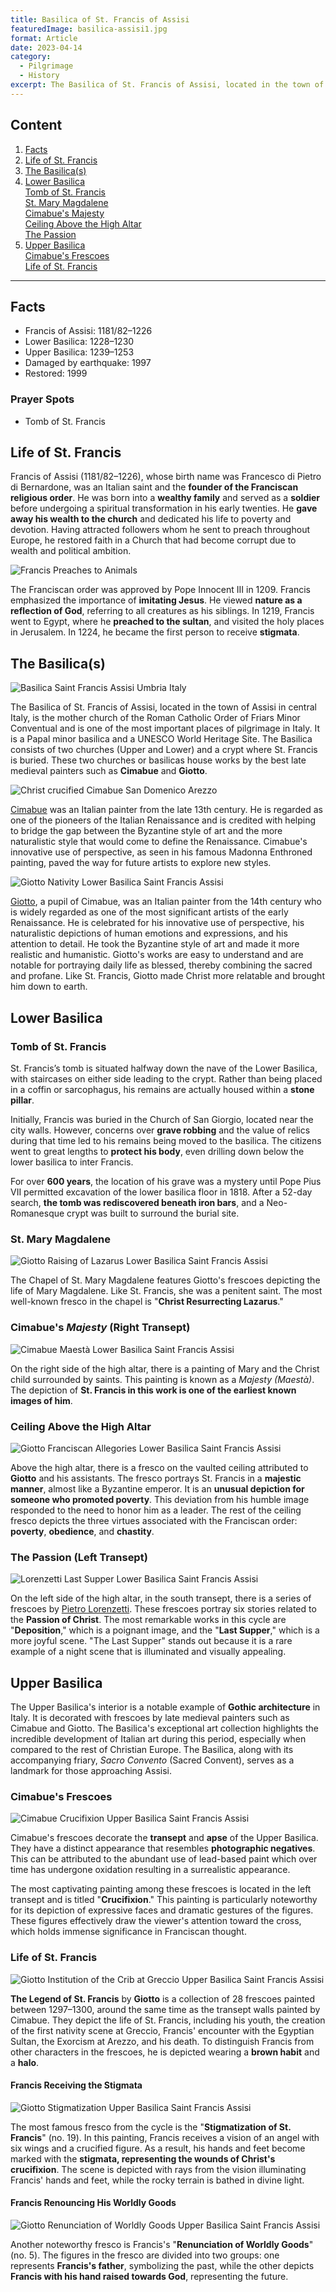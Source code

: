 ```yaml
---
title: Basilica of St. Francis of Assisi
featuredImage: basilica-assisi1.jpg
format: Article
date: 2023-04-14
category:
  - Pilgrimage
  - History
excerpt: The Basilica of St. Francis of Assisi, located in the town of Assisi in central Italy, is the mother church of the Roman Catholic Order of Friars Minor Conventual and is one of the most important places of pilgrimage in Italy. It is a Papal minor basilica and a UNESCO World Heritage Site. The Basilica consists of two churches (Upper and Lower) and a crypt where St. Francis is buried. These two churches or basilicas house works by the best late medieval painters such as Cimabue and Giotto.
---
```

## Content

1. [Facts](/post/assisi/#facts)
2. [Life of St. Francis](/post/assisi/#life-of-st-francis)
3. [The Basilica(s)](/post/assisi/#the-basilicas)
4. [Lower Basilica](/post/assisi/#lower-basilica)  
  [Tomb of St. Francis](/post/assisi/#tomb-of-st-francis)  
  [St. Mary Magdalene](/post/assisi/#st-mary-magdalene)  
  [Cimabue's Majesty](/post/assisi/#cimabues-majesty-right-transept)  
  [Ceiling Above the High Altar](/post/assisi/#ceiling-above-the-high-altar)  
  [The Passion](/post/assisi/#the-passion-left-transept)  
5. [Upper Basilica](/post/assisi/#upper-basilica)  
  [Cimabue's Frescoes](/post/assisi/#cimabues-frescoes)  
  [Life of St. Francis](/post/assisi/#life-of-st-francis-1)
---
## Facts

- Francis of Assisi: 1181/82–1226
- Lower Basilica: 1228–1230
- Upper Basilica: 1239–1253
- Damaged by earthquake: 1997
- Restored: 1999

### Prayer Spots
- Tomb of St. Francis

## Life of St. Francis

Francis of Assisi (1181/82–1226), whose birth name was Francesco di Pietro di Bernardone, was an Italian saint and the **founder of the Franciscan religious order**. He was born into a **wealthy family** and served as a **soldier** before undergoing a spiritual transformation in his early twenties. He **gave away his wealth to the church** and dedicated his life to poverty and devotion. Having attracted followers whom he sent to preach throughout Europe, he restored faith in a Church that had become corrupt due to wealth and political ambition.

![Francis Preaches to Animals](francis-animals.jpg 'Anonymous Italian Painter, Francis Preaches to Animals (1626)')

The Franciscan order was approved by Pope Innocent III in 1209. Francis emphasized the importance of **imitating Jesus**. He viewed **nature as a reflection of God**, referring to all creatures as his siblings. In 1219, Francis went to Egypt, where he **preached to the sultan**, and visited the holy places in Jerusalem. In 1224, he became the first person to receive **stigmata**.

## The Basilica(s)
![Basilica Saint Francis Assisi Umbria Italy](basilica-assisi2.jpg)

The Basilica of St. Francis of Assisi, located in the town of Assisi in central Italy, is the mother church of the Roman Catholic Order of Friars Minor Conventual and is one of the most important places of pilgrimage in Italy. It is a Papal minor basilica and a UNESCO World Heritage Site. The Basilica consists of two churches (Upper and Lower) and a crypt where St. Francis is buried. These two churches or basilicas house works by the best late medieval painters such as **Cimabue** and **Giotto**.

![Christ crucified Cimabue San Domenico Arezzo](cimabue-crucified.jpg 'Cimabue, Crucifix (1268–1271)')

[Cimabue](https://www.britannica.com/biography/Cimabue) was an Italian painter from the late 13th century. He is regarded as one of the pioneers of the Italian Renaissance and is credited with helping to bridge the gap between the Byzantine style of art and the more naturalistic style that would come to define the Renaissance. Cimabue's innovative use of perspective, as seen in his famous Madonna Enthroned painting, paved the way for future artists to explore new styles.

![Giotto Nativity Lower Basilica Saint Francis Assisi](giotto-nativity.jpg 'Giotto, Nativity')

[Giotto](https://www.britannica.com/biography/Giotto-di-Bondone), a pupil of Cimabue, was an Italian painter from the 14th century who is widely regarded as one of the most significant artists of the early Renaissance. He is celebrated for his innovative use of perspective, his naturalistic depictions of human emotions and expressions, and his attention to detail. He took the Byzantine style of art and made it more realistic and humanistic. Giotto's works are easy to understand and are notable for portraying daily life as blessed, thereby combining the sacred and profane. Like St. Francis, Giotto made Christ more relatable and brought him down to earth.

## Lower Basilica

### Tomb of St. Francis

St. Francis’s tomb is situated halfway down the nave of the Lower Basilica, with staircases on either side leading to the crypt. Rather than being placed in a coffin or sarcophagus, his remains are actually housed within a **stone pillar**.

Initially, Francis was buried in the Church of San Giorgio, located near the city walls. However, concerns over **grave robbing** and the value of relics during that time led to his remains being moved to the basilica. The citizens went to great lengths to **protect his body**, even drilling down below the lower basilica to inter Francis.

For over **600 years**, the location of his grave was a mystery until Pope Pius VII permitted excavation of the lower basilica floor in 1818. After a 52-day search, **the tomb was rediscovered beneath iron bars**, and a Neo-Romanesque crypt was built to surround the burial site.

### St. Mary Magdalene
![Giotto Raising of Lazarus Lower Basilica Saint Francis Assisi](giotto-lazarus.jpg 'Giotto, Raising of Lazarus (1320s)')

The Chapel of St. Mary Magdalene features Giotto's frescoes depicting the life of Mary Magdalene. Like St. Francis, she was a penitent saint. The most well-known fresco in the chapel is "**Christ Resurrecting Lazarus**."

### Cimabue's *Majesty* (Right Transept)
![Cimabue Maestà Lower Basilica Saint Francis Assisi](cimabue-maesta.jpg 'Cimabue, Our Lady in Majesty (1278–1280)')

On the right side of the high altar, there is a painting of Mary and the Christ child surrounded by saints. This painting is known as a *Majesty* *(Maestà)*. The depiction of **St. Francis in this work is one of the earliest known images of him**.

### Ceiling Above the High Altar
![Giotto Franciscan Allegories Lower Basilica Saint Francis Assisi](giotto-ceiling.jpg 'Giotto, Franciscan Allegories (1330)')

Above the high altar, there is a fresco on the vaulted ceiling attributed to **Giotto** and his assistants. The fresco portrays St. Francis in a **majestic manner**, almost like a Byzantine emperor. It is an **unusual depiction for someone who promoted poverty**. This deviation from his humble image responded to the need to honor him as a leader. The rest of the ceiling fresco depicts the three virtues associated with the Franciscan order: **poverty**, **obedience**, and **chastity**.

### The Passion (Left Transept)
![Lorenzetti Last Supper Lower Basilica Saint Francis Assisi](lorenzetti-supper.jpg 'Lorenzetti, Last Supper (1320)')

On the left side of the high altar, in the south transept, there is a series of frescoes by [Pietro Lorenzetti](https://www.britannica.com/biography/Pietro-Lorenzetti). These frescoes portray six stories related to the **Passion of Christ**. The most remarkable works in this cycle are "**Deposition**," which is a poignant image, and the "**Last Supper**," which is a more joyful scene. "The Last Supper" stands out because it is a rare example of a night scene that is illuminated and visually appealing.

## Upper Basilica

The Upper Basilica's interior is a notable example of **Gothic architecture** in Italy. It is decorated with frescoes by late medieval painters such as Cimabue and Giotto. The Basilica's exceptional art collection highlights the incredible development of Italian art during this period, especially when compared to the rest of Christian Europe. The Basilica, along with its accompanying friary, *Sacro Convento* (Sacred Convent), serves as a landmark for those approaching Assisi.

### Cimabue's Frescoes
![Cimabue Crucifixion Upper Basilica Saint Francis Assisi](cimabue-crucifixion.jpg 'Cimabue, Crucifixion (1280s)')

Cimabue's frescoes decorate the **transept** and **apse** of the Upper Basilica. They have a distinct appearance that resembles **photographic negatives**. This can be attributed to the abundant use of lead-based paint which over time has undergone oxidation resulting in a surrealistic appearance.

The most captivating painting among these frescoes is located in the left transept and is titled "**Crucifixion**." This painting is particularly noteworthy for its depiction of expressive faces and dramatic gestures of the figures. These figures effectively draw the viewer's attention toward the cross, which holds immense significance in Franciscan thought.

### Life of St. Francis
![Giotto Institution of the Crib at Greccio Upper Basilica Saint Francis Assisi](giotto-greccio.jpg 'Giotto, Institution of the Crib at Greccio (1295)')

**The Legend of St. Francis** by **Giotto** is a collection of 28 frescoes painted between 1297–1300, around the same time as the transept walls painted by Cimabue. They depict the life of St. Francis, including his youth, the creation of the first nativity scene at Greccio, Francis' encounter with the Egyptian Sultan, the Exorcism at Arezzo, and his death. To distinguish Francis from other characters in the frescoes, he is depicted wearing a **brown habit** and a **halo**.

#### Francis Receiving the Stigmata
![Giotto Stigmatization Upper Basilica Saint Francis Assisi](giotto-stigmata.jpg 'Giotto, Stigmatization of St. Francis (1297–1300)')

The most famous fresco from the cycle is the "**Stigmatization of St. Francis**" (no. 19). In this painting, Francis receives a vision of an angel with six wings and a crucified figure. As a result, his hands and feet become marked with the **stigmata, representing the wounds of Christ's crucifixion**. The scene is depicted with rays from the vision illuminating Francis' hands and feet, while the rocky terrain is bathed in divine light.

#### Francis Renouncing His Worldly Goods
![Giotto Renunciation of Worldly Goods Upper Basilica Saint Francis Assisi](giotto-renounce.jpg 'Giotto, Renunciation of Worldly Goods (1295)')

Another noteworthy fresco is Francis's "**Renunciation of Worldly Goods**" (no. 5). The figures in the fresco are divided into two groups: one represents **Francis's father**, symbolizing the past, while the other depicts **Francis with his hand raised towards God**, representing the future.
